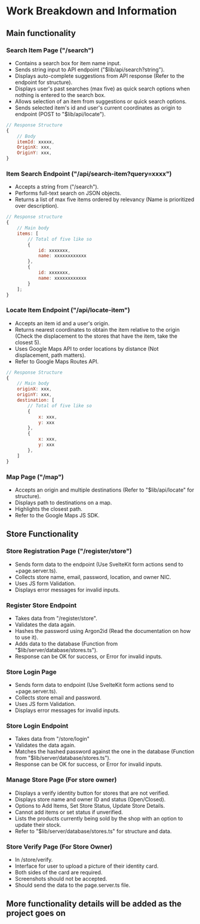 # Work Breakdown and Information

## Main functionality

### Search Item Page ("/search")

- Contains a search box for item name input.
- Sends string input to API endpoint ("$lib/api/search?string").
- Displays auto-complete suggestions from API response (Refer to the endpoint for structure).
- Displays user's past searches (max five) as quick search options when nothing is entered to the search box.
- Allows selection of an item from suggestions or quick search options.
- Sends selected item's id and user's current coordinates as origin to endpoint (POST to "$lib/api/locate").

```js
// Response Structure
{
	// Body
	itemId: xxxxx,
	OriginX: xxx,
	OriginY: xxx,
}
```

### Item Search Endpoint ("/api/search-item?query=xxxx")

- Accepts a string from ("/search").
- Performs full-text search on JSON objects.
- Returns a list of max five items ordered by relevancy (Name is prioritized over description).

```js
// Response structure
{
	// Main body
	items: [
		// Total of five like so
		{
			id: xxxxxxx,
			name: xxxxxxxxxxxx
		},
		{
			id: xxxxxxx,
			name: xxxxxxxxxxxx
		}
	];
}
```

### Locate Item Endpoint ("/api/locate-item")

- Accepts an item id and a user's origin.
- Returns nearest coordinates to obtain the item relative to the origin (Check the displacement to the stores that have the item, take the closest 5).
- Uses Google Maps API to order locations by distance (Not displacement, path matters).
- Refer to Google Maps Routes API.

```js
// Response Structure
{
	// Main body
	originX: xxx,
	originY: xxx,
	destination: [
		// Total of five like so
		{
			x: xxx,
			y: xxx
		},
		{
			x: xxx,
			y: xxx
		},
	]
}
```

### Map Page ("/map")

- Accepts an origin and multiple destinations (Refer to "$lib/api/locate" for structure).
- Displays path to destinations on a map.
- Highlights the closest path.
- Refer to the Google Maps JS SDK.

## Store Functionality

### Store Registration Page ("/register/store")

- Sends form data to the endpoint (Use SvelteKit form actions send to +page.server.ts).
- Collects store name, email, password, location, and owner NIC.
- Uses JS form Validation.
- Displays error messages for invalid inputs.

### Register Store Endpoint

- Takes data from "/register/store".
- Validates the data again.
- Hashes the password using Argon2id (Read the documentation on how to use it).
- Adds data to the database (Function from "$lib/server/database/stores.ts").
- Response can be OK for success, or Error for invalid inputs.

### Store Login Page

- Sends form data to endpoint (Use SvelteKit form actions send to +page.server.ts).
- Collects store email and password.
- Uses JS form Validation.
- Displays error messages for invalid inputs.

### Store Login Endpoint

- Takes data from "/store/login"
- Validates the data again.
- Matches the hashed password against the one in the database (Function from "$lib/server/database/stores.ts").
- Response can be OK for success, or Error for invalid inputs.

### Manage Store Page (For store owner)

- Displays a verify identity button for stores that are not verified.
- Displays store name and owner ID and status (Open/Closed).
- Options to Add Items, Set Store Status, Update Store Details.
- Cannot add items or set status if unverified.
- Lists the products currently being sold by the shop with an option to update their stock.
- Refer to "$lib/server/database/stores.ts" for structure and data.

### Store Verify Page (For Store Owner)

- In /store/verify.
- Interface for user to upload a picture of their identity card.
- Both sides of the card are required.
- Screenshots should not be accepted.
- Should send the data to the page.server.ts file.

## More functionality details will be added as the project goes on
